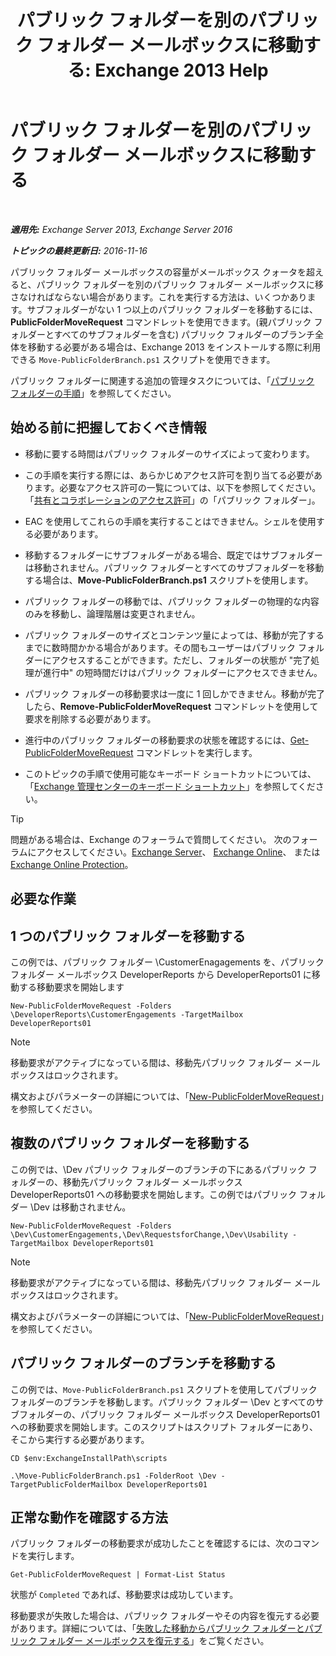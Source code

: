 ﻿---
title: 'パブリック フォルダーを別のパブリック フォルダー メールボックスに移動する: Exchange 2013 Help'
TOCTitle: パブリック フォルダーを別のパブリック フォルダー メールボックスに移動する
ms:assetid: b8744934-a3cb-443e-acce-a9a6ca5d88f6
ms:mtpsurl: https://technet.microsoft.com/ja-jp/library/JJ906435(v=EXCHG.150)
ms:contentKeyID: 51407563
ms.date: 04/24/2018
mtps_version: v=EXCHG.150
ms.translationtype: HT
---

# パブリック フォルダーを別のパブリック フォルダー メールボックスに移動する

 

_**適用先:** Exchange Server 2013, Exchange Server 2016_

_**トピックの最終更新日:** 2016-11-16_

パブリック フォルダー メールボックスの容量がメールボックス クォータを超えると、パブリック フォルダーを別のパブリック フォルダー メールボックスに移さなければならない場合があります。これを実行する方法は、いくつかあります。サブフォルダーがない 1 つ以上のパブリック フォルダーを移動するには、**PublicFolderMoveRequest** コマンドレットを使用できます。(親パブリック フォルダーとすべてのサブフォルダーを含む) パブリック フォルダーのブランチ全体を移動する必要がある場合は、Exchange 2013 をインストールする際に利用できる `Move-PublicFolderBranch.ps1` スクリプトを使用できます。

パブリック フォルダーに関連する追加の管理タスクについては、「[パブリック フォルダーの手順](public-folder-procedures-exchange-2013-help.md)」を参照してください。

## 始める前に把握しておくべき情報

  - 移動に要する時間はパブリック フォルダーのサイズによって変わります。

  - この手順を実行する際には、あらかじめアクセス許可を割り当てる必要があります。必要なアクセス許可の一覧については、以下を参照してください。「[共有とコラボレーションのアクセス許可](sharing-and-collaboration-permissions-exchange-2013-help.md)」の「パブリック フォルダー」。

  - EAC を使用してこれらの手順を実行することはできません。シェルを使用する必要があります。

  - 移動するフォルダーにサブフォルダーがある場合、既定ではサブフォルダーは移動されません。パブリック フォルダーとすべてのサブフォルダーを移動する場合は、**Move-PublicFolderBranch.ps1** スクリプトを使用します。

  - パブリック フォルダーの移動では、パブリック フォルダーの物理的な内容のみを移動し、論理階層は変更されません。

  - パブリック フォルダーのサイズとコンテンツ量によっては、移動が完了するまでに数時間かかる場合があります。その間もユーザーはパブリック フォルダーにアクセスすることができます。ただし、フォルダーの状態が "完了処理が進行中" の短時間だけはパブリック フォルダーにアクセスできません。

  - パブリック フォルダーの移動要求は一度に 1 回しかできません。移動が完了したら、**Remove-PublicFolderMoveRequest** コマンドレットを使用して要求を削除する必要があります。

  - 進行中のパブリック フォルダーの移動要求の状態を確認するには、[Get-PublicFolderMoveRequest](https://technet.microsoft.com/ja-jp/library/jj878076\(v=exchg.150\)) コマンドレットを実行します。

  - このトピックの手順で使用可能なキーボード ショートカットについては、「[Exchange 管理センターのキーボード ショートカット](keyboard-shortcuts-in-the-exchange-admin-center-exchange-online-protection-help.md)」を参照してください。


> [!TIP]
> 問題がある場合は、Exchange のフォーラムで質問してください。 次のフォーラムにアクセスしてください。<A href="https://go.microsoft.com/fwlink/p/?linkid=60612">Exchange Server</A>、 <A href="https://go.microsoft.com/fwlink/p/?linkid=267542">Exchange Online</A>、 または <A href="https://go.microsoft.com/fwlink/p/?linkid=285351">Exchange Online Protection</A>。



## 必要な作業

## 1 つのパブリック フォルダーを移動する

この例では、パブリック フォルダー \\CustomerEnagagements を、パブリック フォルダー メールボックス DeveloperReports から DeveloperReports01 に移動する移動要求を開始します

    New-PublicFolderMoveRequest -Folders \DeveloperReports\CustomerEngagements -TargetMailbox DeveloperReports01


> [!NOTE]
> 移動要求がアクティブになっている間は、移動先パブリック フォルダー メールボックスはロックされます。



構文およびパラメーターの詳細については、「[New-PublicFolderMoveRequest](https://technet.microsoft.com/ja-jp/library/jj878081\(v=exchg.150\))」を参照してください。

## 複数のパブリック フォルダーを移動する

この例では、\\Dev パブリック フォルダーのブランチの下にあるパブリック フォルダーの、移動先パブリック フォルダー メールボックス DeveloperReports01 への移動要求を開始します。この例ではパブリック フォルダー \\Dev は移動されません。

    New-PublicFolderMoveRequest -Folders \Dev\CustomerEngagements,\Dev\RequestsforChange,\Dev\Usability -TargetMailbox DeveloperReports01


> [!NOTE]
> 移動要求がアクティブになっている間は、移動先パブリック フォルダー メールボックスはロックされます。



構文およびパラメーターの詳細については、「[New-PublicFolderMoveRequest](https://technet.microsoft.com/ja-jp/library/jj878081\(v=exchg.150\))」を参照してください。

## パブリック フォルダーのブランチを移動する

この例では、`Move-PublicFolderBranch.ps1` スクリプトを使用してパブリック フォルダーのブランチを移動します。パブリック フォルダー \\Dev とすべてのサブフォルダーの、パブリック フォルダー メールボックス DeveloperReports01 への移動要求を開始します。このスクリプトはスクリプト フォルダーにあり、そこから実行する必要があります。

    CD $env:ExchangeInstallPath\scripts
    
    .\Move-PublicFolderBranch.ps1 -FolderRoot \Dev -TargetPublicFolderMailbox DeveloperReports01

## 正常な動作を確認する方法

パブリック フォルダーの移動要求が成功したことを確認するには、次のコマンドを実行します。

    Get-PublicFolderMoveRequest | Format-List Status

状態が `Completed` であれば、移動要求は成功しています。

移動要求が失敗した場合は、パブリック フォルダーやその内容を復元する必要があります。詳細については、「[失敗した移動からパブリック フォルダーとパブリック フォルダー メールボックスを復元する](restore-public-folders-and-public-folder-mailboxes-from-failed-moves-exchange-2013-help.md)」をご覧ください。

